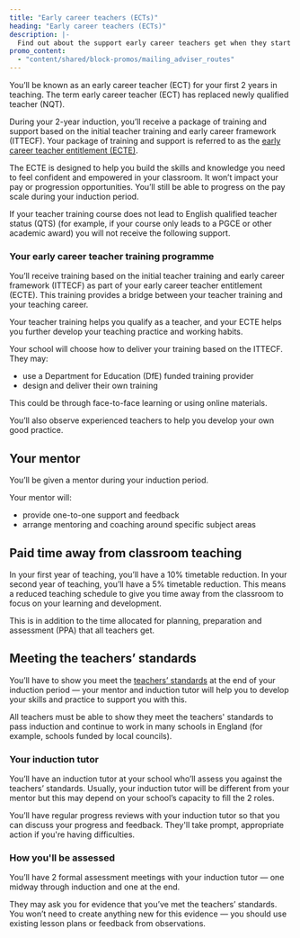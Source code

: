 ```yaml
---
title: "Early career teachers (ECTs)"
heading: "Early career teachers (ECTs)"
description: |-
  Find out about the support early career teachers get when they start teaching, including mentor support and training based on the initial teacher training early career framework (ITTECF).
promo_content:
  - "content/shared/block-promos/mailing_adviser_routes"
---
```


You’ll be known as an early career teacher (ECT) for your first 2 years in teaching. The term early career teacher (ECT) has replaced newly qualified teacher (NQT).

During your 2-year induction, you’ll receive a package of training and support based on the initial teacher training and early career framework (ITTECF). Your package of training and support is referred to as the [early career teacher entitlement (ECTE)](https://www.gov.uk/government/publications/early-career-teacher-entitlement/early-career-teacher-entitlement).

The ECTE is designed to help you build the skills and knowledge you need to feel confident and empowered in your classroom. It won’t impact your pay or progression opportunities. You’ll still be able to progress on the pay scale during your induction period.

If your teacher training course does not lead to English qualified teacher status (QTS) (for example, if your course only leads to a PGCE or other academic award) you will not receive the following support.

### Your early career teacher training programme

You’ll receive training based on the initial teacher training and early career framework (ITTECF) as part of your early career teacher entitlement (ECTE). This training provides a bridge between your teacher training and your teaching career. 

Your teacher training helps you qualify as a teacher, and your ECTE helps you further develop your teaching practice and working habits.

Your school will choose how to deliver your training based on the ITTECF. They may:

* use a Department for Education (DfE) funded training provider
* design and deliver their own training

This could be through face-to-face learning or using online materials.

You’ll also observe experienced teachers to help you develop your own good practice.

## Your mentor

You’ll be given a mentor during your induction period.

Your mentor will:

* provide one-to-one support and feedback
* arrange mentoring and coaching around specific subject areas

## Paid time away from classroom teaching

In your first year of teaching, you’ll have a 10% timetable reduction. In your second year of teaching, you’ll have a 5% timetable reduction. This means a reduced teaching schedule to give you time away from the classroom to focus on your learning and development. 

This is in addition to the time allocated for planning, preparation and assessment (PPA) that all teachers get.

## Meeting the teachers’ standards

You’ll have to show you meet the [teachers’ standards](https://www.gov.uk/government/publications/teachers-standards) at the end of your induction period — your mentor and induction tutor will help you to develop your skills and practice to support you with this.

All teachers must be able to show they meet the teachers' standards to pass induction and continue to work in many schools in England (for example, schools funded by local councils).

### Your induction tutor

You’ll have an induction tutor at your school who’ll assess you against the teachers’ standards. Usually, your induction tutor will be different from your mentor but this may depend on your school’s capacity to fill the 2 roles.

You’ll have regular progress reviews with your induction tutor so that you can discuss your progress and feedback. They'll take prompt, appropriate action if you're having difficulties.

### How you'll be assessed

You’ll have 2 formal assessment meetings with your induction tutor — one midway through induction and one at the end.

They may ask you for evidence that you’ve met the teachers’ standards. You won’t need to create anything new for this evidence — you should use existing lesson plans or feedback from observations.
